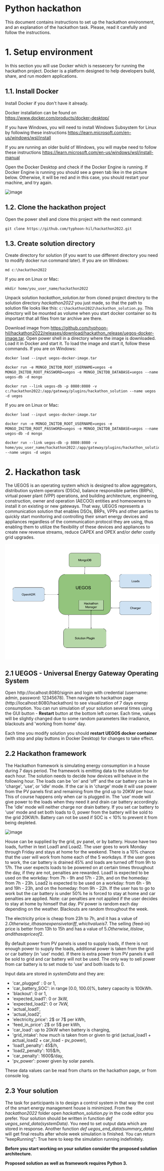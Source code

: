 # Python hackathon
This document contains instructions to set up the hackathon environment, and an explanation of the hackathon task. Please, read it carefully and follow the instructions. 

# 1. Setup environment
In this section you will use Docker which is nessecery for running the hackathon project. Docker is a platform designed to help developers build, share, and run modern applications.

## 1.1. Install Docker
Install Docker if you don't have it already.

Docker installation can be found on https://www.docker.com/products/docker-desktop/

If you have Windows, you will need to install Windows Subsystem for Linux by following these instructions https://learn.microsoft.com/en-us/windows/wsl/install

If you are running an older build of Windows, you will maybe need to follow these instructions https://learn.microsoft.com/en-us/windows/wsl/install-manual

Open the Docker Desktop and check if the Docker Engine is running. If Docker Engine is running you should see a green tab like in the picture below. Otherwise, it will be red and in this case, you should restart your machine, and try again.

![image](https://user-images.githubusercontent.com/118435788/202661114-42f53673-4b20-4790-a340-930108c8b512.png)

## 1.2. Clone the hackathon project
Open the power shell and clone this project with the next command:

``` shell
git clone https://github.com/typhoon-hil/hackathon2022.git
```

## 1.3. Create solution directory
Create directory for solution (if you want to use different directory you need to modify docker run command later).
If you are on Windows:
``` shell
md c:\hackathon2022
```

If you are on Linux or Mac:
``` shell
mkdir home/you_user_name/hackathon2022
```
Unpack solution *hackathon_solution.tar* from cloned project directory to the solution directory *hackathon2022* you just made, so that the path to solution file looks like this: ```c:\hackathon2022\hackathon_solution.py```. This directory will be mounted as volume when you start docker container so its important that all files from tar archive are there.

Download image from https://github.com/typhoon-hil/hackathon2022/releases/download/hackathon_release/uegos-docker-image.tar. Open power shell in a directory where the image is downloaded. Load it in Docker and start it. To load the image and start it, follow these commands.
If you are on Windows:
``` shell
docker load --input uegos-docker-image.tar
```
``` shell
docker run -e MONGO_INITDB_ROOT_USERNAME=uegos -e MONGO_INITDB_ROOT_PASSWORD=uegos -e MONGO_INITDB_DATABASE=uegos --name uegos-db -d mongo
```
``` shell
docker run --link uegos-db -p 8080:8080 -v c:/hackathon2022:/app/gateway/plugins/hackathon_solution --name uegos -d uegos
```

If you are on Linux or Mac:
``` shell
docker load --input uegos-docker-image.tar
```
``` shell
docker run -e MONGO_INITDB_ROOT_USERNAME=uegos -e MONGO_INITDB_ROOT_PASSWORD=uegos -e MONGO_INITDB_DATABASE=uegos --name uegos-db -d mongo
```
``` shell
docker run --link uegos-db -p 8080:8080 -v home/you_user_name/hackathon2022:/app/gateway/plugins/hackathon_solution --name uegos -d uegos
```

# 2. Hackathon task 
The UEGOS is an operating system which is designed to allow aggregators, distribution system operators (DSOs), balance responsible parties (BRPs), virtual power plant (VPP) operations, and building architecture, engineering, construction, owner and operation (AECOO) entities and homeowners to install it on existing or new gateways. That way, UEGOS represents a communication solution that enables DSOs, BRPs, VPPs and other parties to quickly start monitoring and controlling their smart energy devices and appliances regardless of the communication protocol they are using, thus enabling them to utilize the flexibility of these devices and appliances to create new revenue streams, reduce CAPEX and OPEX and/or defer costly grid upgrades.

![server with hil](uegos.png)

## 2.1 UEGOS - Universal Energy Gateway Operating System
Open http://localhost:8080/signin and login with credential (username: admin, password: 12345678). Then navigate to hackathon page (http://localhost:8080/hackathon) to see visualization of 7 days energy consumption. You can run simulation of your solution several times using the GUI button - **Restart** button at the bottom left corner. Each time, values will be slightly changed due to some random parameters like irradiance, blackouts and 'working from home' day.

Each time you modify solution you should **restart UEGOS docker container** (with stop and play buttons in Docker Desktop) for changes to take effect. 

## 2.2 Hackathon framework
The Hackathon framework is simulating energy consumption in a house during 7 days period. The framework is emitting data to the solution for each hour. The solution needs to decide how devices will behave in the following hour. The loads can be 'on' and 'off' and the car battery can be in 'charge', 'use', or 'idle' mode. If the car is in 'charge' mode it will use power from the PV panels first and remaining from the grid up to 20KW per hour. This of course happens only when car is plugged in. The 'use' mode will give power to the loads when they need it and drain car battery accordingly. The 'idle' mode will neither charge nor drain battery. If you set car battery to 'use' mode and set both loads to 0, power from the battery will be sold to the grid 20KW/h. Battery can not be used if SOC is < 10% to prevent it from being depleted.

![image](https://github.com/typhoon-hil/hackathon2022/assets/102723324/7516d7b4-badf-4210-ab3d-2f43d4a040a2)

House can be supplied by the grid, pv panel, or by battery. House have two loads, further in text Load1 and Load2.
The user goes to work Monday through Friday and stays at home for the weekend. There is a 10% chance that the user will work from home each of the 5 workdays. If the user goes to work, the car battery is drained 45% and loads are turned off from 9h to 17h. The user expects loads to be powered on at certain times throughout the day, if they are not, penalties are rewarded. Load1 is expected to be used on the workday: from 7h - 9h and 17h - 23h, and on the homeday: from 7h - 23h. Load2 is expected to be used on a workday: from 6h - 9h and 19h - 23h, and on the homeday: from 9h - 22h. 
If the user has to go to work but the car battery is under 50% he is forced to stay at home and car penalties are applied. Note: car penalties are not applied if the user decides to stay at home by himself that day.
PV power is random each day depending on the weather. Blackouts are random throughout the week.

The electricity price is cheap from 23h to 7h, and it has a value of 2$. Otherwise, it has an expensive tariff, which value is 7$. The selling (feed-in) price is better from 13h to 15h and has a value of 5$. Otherwise, it is low, and it has a price of 2$. 

By default power from PV panels is used to supply loads, if there is not enough power to supply the loads, additional power is taken from the grid or car battery (in 'use' mode). If there is extra power from PV panels it will be sold to grid and car battery will not be used. The only way to sell power from car battery is to set mode to 'use' and both loads to 0.

Input data are stored in *systemData* and they are:
 - 'car_plugged' : 0 or 1,
 - 'car_battery_SOC': in range [0.0, 100.0]%, batery capacity is 100kWh.
 - 'blackout': 0 or 1,
 - 'expected_load1': 0 or 3kW,
 - 'expected_load2': 0 or 7kW,
 - 'actual_load1',
 - 'actual_load2',
 - 'electricity_price': 2$ or 7$ per kWh,
 - 'feed_in_price': 2$ or 5$ per kWh,
 - 'car_load': up to 20kW when battery is charging,
 - 'grid_intake': how much is taken from or given to grid (actual_load1 + actual_load2 + car_load - pv_power),
 - 'load1_penalty': 45$/h,
 - 'load2_penalty': 105$/h,
 - 'car_penalty': 1600$/day,
 - 'pv_power': power given by solar panels.
  
These data values can be read from charts on the hackathon page, or from console log.


## 2.3 Your solution
The task for participants is to design a control system in that way the cost of the smart energy management house is minimized.
From the *hackathon2022* folder open *hackathon_solution.py* in the code editor you prefer. Your solution should be written in function *def uegos_send_data(systemData)*. You need to set output data which are stored in response. Another function *def uegos_end_data(summary_data)* will get final results after whole week simulation is finished. You can return "keepRunning": True here to keep the simulation running indefinitely.


**Before you start working on your solution consider the proposed
solution architecture.**

**Proposed solution as well as framework requires Python 3.**

